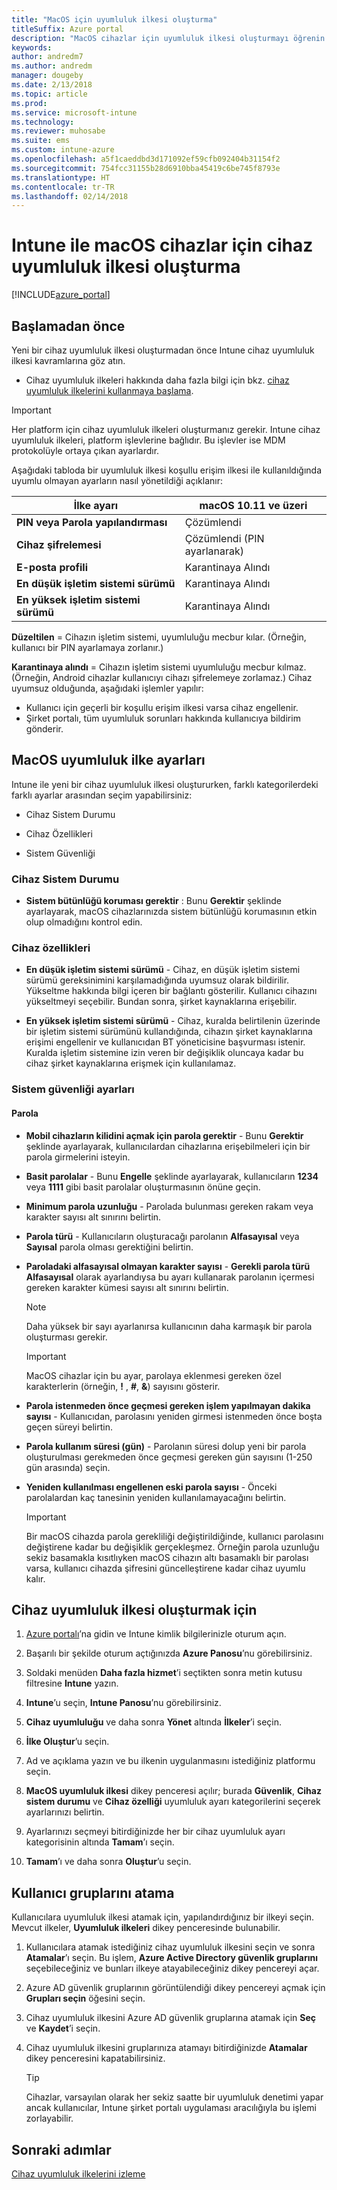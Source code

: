 ```yaml
---
title: "MacOS için uyumluluk ilkesi oluşturma"
titleSuffix: Azure portal
description: "MacOS cihazlar için uyumluluk ilkesi oluşturmayı öğrenin."
keywords: 
author: andredm7
ms.author: andredm
manager: dougeby
ms.date: 2/13/2018
ms.topic: article
ms.prod: 
ms.service: microsoft-intune
ms.technology: 
ms.reviewer: muhosabe
ms.suite: ems
ms.custom: intune-azure
ms.openlocfilehash: a5f1caeddbd3d171092ef59cfb092404b31154f2
ms.sourcegitcommit: 754fcc31155b28d6910bba45419c6be745f8793e
ms.translationtype: HT
ms.contentlocale: tr-TR
ms.lasthandoff: 02/14/2018
---
```

# <a name="create-a-device-compliance-policy-for-macos-devices-with-intune"></a>Intune ile macOS cihazlar için cihaz uyumluluk ilkesi oluşturma


[!INCLUDE[azure_portal](./includes/azure_portal.md)]

## <a name="before-you-begin"></a>Başlamadan önce

Yeni bir cihaz uyumluluk ilkesi oluşturmadan önce Intune cihaz uyumluluk ilkesi kavramlarına göz atın.

- Cihaz uyumluluk ilkeleri hakkında daha fazla bilgi için bkz. [cihaz uyumluluk ilkelerini kullanmaya başlama](device-compliance.md).

> [!IMPORTANT]
> Her platform için cihaz uyumluluk ilkeleri oluşturmanız gerekir. Intune cihaz uyumluluk ilkeleri, platform işlevlerine bağlıdır. Bu işlevler ise MDM protokolüyle ortaya çıkan ayarlardır.

Aşağıdaki tabloda bir uyumluluk ilkesi koşullu erişim ilkesi ile kullanıldığında uyumlu olmayan ayarların nasıl yönetildiği açıklanır:


| İlke ayarı | macOS 10.11 ve üzeri |
| --- | --- |
| **PIN veya Parola yapılandırması** | Çözümlendi |   
| **Cihaz şifrelemesi** | Çözümlendi (PIN ayarlanarak) |
| **E-posta profili** | Karantinaya Alındı |
|**En düşük işletim sistemi sürümü** | Karantinaya Alındı |
| **En yüksek işletim sistemi sürümü** | Karantinaya Alındı |  


**Düzeltilen** = Cihazın işletim sistemi, uyumluluğu mecbur kılar. (Örneğin, kullanıcı bir PIN ayarlamaya zorlanır.)

**Karantinaya alındı** = Cihazın işletim sistemi uyumluluğu mecbur kılmaz. (Örneğin, Android cihazlar kullanıcıyı cihazı şifrelemeye zorlamaz.) Cihaz uyumsuz olduğunda, aşağıdaki işlemler yapılır:

- Kullanıcı için geçerli bir koşullu erişim ilkesi varsa cihaz engellenir.
- Şirket portalı, tüm uyumluluk sorunları hakkında kullanıcıya bildirim gönderir.

## <a name="macos-compliance-policy-settings"></a>MacOS uyumluluk ilke ayarları

Intune ile yeni bir cihaz uyumluluk ilkesi oluştururken, farklı kategorilerdeki farklı ayarlar arasından seçim yapabilirsiniz:

- Cihaz Sistem Durumu

- Cihaz Özellikleri

- Sistem Güvenliği

### <a name="device-health"></a>Cihaz Sistem Durumu

- **Sistem bütünlüğü koruması gerektir** : Bunu **Gerektir** şeklinde ayarlayarak, macOS cihazlarınızda sistem bütünlüğü korumasının etkin olup olmadığını kontrol edin.

### <a name="device-properties"></a>Cihaz özellikleri

- **En düşük işletim sistemi sürümü** - Cihaz, en düşük işletim sistemi sürümü gereksinimini karşılamadığında uyumsuz olarak bildirilir. Yükseltme hakkında bilgi içeren bir bağlantı gösterilir. Kullanıcı cihazını yükseltmeyi seçebilir. Bundan sonra, şirket kaynaklarına erişebilir.

- **En yüksek işletim sistemi sürümü** - Cihaz, kuralda belirtilenin üzerinde bir işletim sistemi sürümünü kullandığında, cihazın şirket kaynaklarına erişimi engellenir ve kullanıcıdan BT yöneticisine başvurması istenir. Kuralda işletim sistemine izin veren bir değişiklik oluncaya kadar bu cihaz şirket kaynaklarına erişmek için kullanılamaz.

### <a name="system-security-settings"></a>Sistem güvenliği ayarları

#### <a name="password"></a>Parola

- **Mobil cihazların kilidini açmak için parola gerektir** - Bunu **Gerektir** şeklinde ayarlayarak, kullanıcılardan cihazlarına erişebilmeleri için bir parola girmelerini isteyin.

- **Basit parolalar** - Bunu **Engelle** şeklinde ayarlayarak, kullanıcıların **1234** veya **1111** gibi basit parolalar oluşturmasının önüne geçin.

- **Minimum parola uzunluğu** - Parolada bulunması gereken rakam veya karakter sayısı alt sınırını belirtin.

- **Parola türü** - Kullanıcıların oluşturacağı parolanın **Alfasayısal** veya **Sayısal** parola olması gerektiğini belirtin.

- **Paroladaki alfasayısal olmayan karakter sayısı** - **Gerekli parola türü** **Alfasayısal** olarak ayarlandıysa bu ayarı kullanarak parolanın içermesi gereken karakter kümesi sayısı alt sınırını belirtin. 

    > [!NOTE]
    > Daha yüksek bir sayı ayarlanırsa kullanıcının daha karmaşık bir parola oluşturması gerekir.

    > [!IMPORTANT]
    > MacOS cihazlar için bu ayar, parolaya eklenmesi gereken özel karakterlerin (örneğin, **!** , **#**, **&amp;**) sayısını gösterir.

- **Parola istenmeden önce geçmesi gereken işlem yapılmayan dakika sayısı** - Kullanıcıdan, parolasını yeniden girmesi istenmeden önce boşta geçen süreyi belirtin.

- **Parola kullanım süresi (gün)** - Parolanın süresi dolup yeni bir parola oluşturulması gerekmeden önce geçmesi gereken gün sayısını (1-250 gün arasında) seçin.

- **Yeniden kullanılması engellenen eski parola sayısı** - Önceki parolalardan kaç tanesinin yeniden kullanılamayacağını belirtin.

    > [!IMPORTANT]
    > Bir macOS cihazda parola gerekliliği değiştirildiğinde, kullanıcı parolasını değiştirene kadar bu değişiklik gerçekleşmez. Örneğin parola uzunluğu sekiz basamakla kısıtlıyken macOS cihazın altı basamaklı bir parolası varsa, kullanıcı cihazda şifresini güncelleştirene kadar cihaz uyumlu kalır.

## <a name="to-create-a-device-compliance-policy"></a>Cihaz uyumluluk ilkesi oluşturmak için

1. [Azure portalı](https://portal.azure.com)’na gidin ve Intune kimlik bilgilerinizle oturum açın.

2. Başarılı bir şekilde oturum açtığınızda **Azure Panosu**’nu görebilirsiniz.

3. Soldaki menüden **Daha fazla hizmet**’i seçtikten sonra metin kutusu filtresine **Intune** yazın.

4. **Intune**’u seçin, **Intune Panosu**’nu görebilirsiniz.

5. **Cihaz uyumluluğu** ve daha sonra **Yönet** altında **İlkeler**’i seçin.

6. **İlke Oluştur**’u seçin.

7. Ad ve açıklama yazın ve bu ilkenin uygulanmasını istediğiniz platformu seçin.

8. **MacOS uyumluluk ilkesi** dikey penceresi açılır; burada **Güvenlik**, **Cihaz sistem durumu** ve **Cihaz özelliği** uyumluluk ayarı kategorilerini seçerek ayarlarınızı belirtin.

10. Ayarlarınızı seçmeyi bitirdiğinizde her bir cihaz uyumluluk ayarı kategorisinin altında **Tamam**’ı seçin.

11. **Tamam**’ı ve daha sonra **Oluştur**’u seçin.

## <a name="assign-user-groups"></a>Kullanıcı gruplarını atama

Kullanıcılara uyumluluk ilkesi atamak için, yapılandırdığınız bir ilkeyi seçin. Mevcut ilkeler, **Uyumluluk ilkeleri** dikey penceresinde bulunabilir.

1. Kullanıcılara atamak istediğiniz cihaz uyumluluk ilkesini seçin ve sonra **Atamalar**’ı seçin. Bu işlem, **Azure Active Directory güvenlik gruplarını** seçebileceğiniz ve bunları ilkeye atayabileceğiniz dikey pencereyi açar.

2. Azure AD güvenlik gruplarının görüntülendiği dikey pencereyi açmak için **Grupları seçin** öğesini seçin.

3. Cihaz uyumluluk ilkesini Azure AD güvenlik gruplarına atamak için **Seç** ve **Kaydet**’i seçin.

4. Cihaz uyumluluk ilkesini gruplarınıza atamayı bitirdiğinizde **Atamalar** dikey penceresini kapatabilirsiniz.

    > [!TIP]
    > Cihazlar, varsayılan olarak her sekiz saatte bir uyumluluk denetimi yapar ancak kullanıcılar, Intune şirket portalı uygulaması aracılığıyla bu işlemi zorlayabilir.

## <a name="next-steps"></a>Sonraki adımlar

[Cihaz uyumluluk ilkelerini izleme](compliance-policy-monitor.md)
